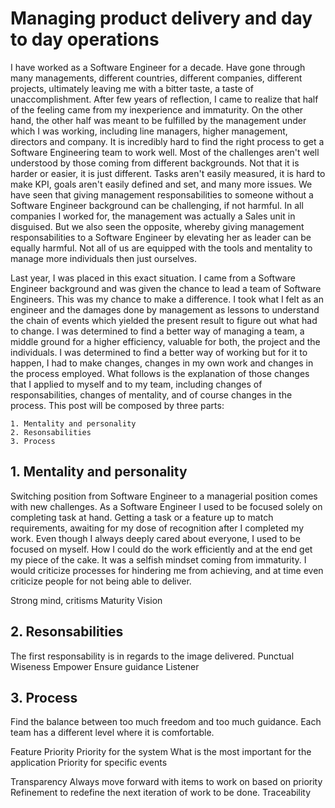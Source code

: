 # Managing product delivery and day to day operations

I have worked as a Software Engineer for a decade. Have gone through many managements, different countries, different companies, different projects, ultimately leaving me with a bitter taste, a taste of unaccomplishment.
After few years of reflection, I came to realize that half of the feeling came from my inexperience and immaturity. On the other hand, the other half was meant to be fulfilled by the management under which I was working, including line managers, higher management, directors and company.
It is incredibly hard to find the right process to get a Software Engineering team to work well. Most of the challenges aren't well understood by those coming from different backgrounds. Not that it is harder or easier, it is just different. Tasks aren't easily measured, it is hard to make KPI, goals aren't easily defined and set, and many more issues. We have seen that giving management responsabilities to someone without a Software Engineer background can be challenging, if not harmful. In all companies I worked for, the management was actually a Sales unit in disguised. But we also seen the opposite, whereby giving management responsabilities to a Software Engineer by elevating her as leader can be equally harmful. Not all of us are equipped with the tools and mentality to manage more individuals then just ourselves.

Last year, I was placed in this exact situation. I came from a Software Engineer background and was given the chance to lead a team of Software Engineers. This was my chance to make a difference. I took what I felt as an engineer and the damages done by management as lessons to understand the chain of events which yielded the present result to figure out what had to change. I was determined to find a better way of managing a team, a middle ground for a higher efficiency, valuable for both, the project and the individuals. I was determined to find a better way of working but for it to happen, I had to make changes, changes in my own work and changes in the process employed. What follows is the explanation of those changes that I applied to myself and to my team, including changes of responsabilities, changes of mentality, and of course changes in the process. This post will be composed by three parts:

```
1. Mentality and personality
2. Resonsabilities
3. Process
```

## 1. Mentality and personality

Switching position from Software Engineer to a managerial position comes with new challenges. As a Software Engineer I used to be focused solely on completing task at hand. Getting a task or a feature up to match requirements, awaiting for my dose of recognition after I completed my work. Even though I always deeply cared about everyone, I used to be focused on myself. How I could do the work efficiently and at the end get my piece of the cake.
It was a selfish mindset coming from immaturity. I would criticize processes for hindering me from achieving, and at time even criticize people for not being able to deliver.   

Strong mind, critisms
Maturity
Vision

## 2. Resonsabilities

The first responsability is in regards to the image delivered. 
Punctual
Wiseness
Empower
Ensure guidance
Listener

## 3. Process

Find the balance between too much freedom and too much guidance. Each team has a different level where it is comfortable.

Feature
Priority
Priority for the system
What is the most important for the application
Priority for specific events


Transparency
Always move forward with items to work on based on priority
Refinement to redefine the next iteration of work to be done.
Traceability